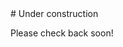 <link rel="me" href="https://social.vivaldi.net/@wdsouth"> 
# Under construction

Please check back soon! 


